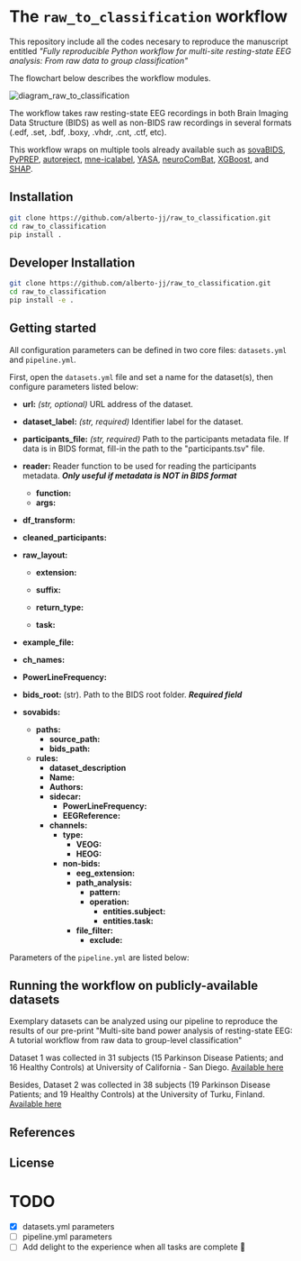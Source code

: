 # The ``raw_to_classification`` workflow

This repository include all the codes necesary to reproduce the manuscript entitled *"Fully reproducible Python workflow for multi-site resting-state EEG analysis: From raw data to group classification"*

The flowchart below describes the workflow modules.

![diagram_raw_to_classification](https://user-images.githubusercontent.com/71186117/225244708-b0227c35-eef3-42c1-b649-b619e1b41851.png)

The workflow takes raw resting-state EEG recordings in both Brain Imaging Data Structure (BIDS) as well as non-BIDS raw recordings in several formats (.edf, .set, .bdf, .boxy, .vhdr, .cnt, .ctf, etc).

This workflow wraps on multiple tools already available such as [sovaBIDS](https://github.com/yjmantilla/sovabids), [PyPREP](https://github.com/sappelhoff/pyprep), [autoreject](https://github.com/autoreject/autoreject), [mne-icalabel](https://github.com/mne-tools/mne-icalabel), [YASA](https://github.com/raphaelvallat/yasa), [neuroComBat](https://github.com/Jfortin1/ComBatHarmonization), [XGBoost](https://github.com/dmlc/xgboost), and [SHAP](https://github.com/slundberg/shap).


## Installation

```bash
git clone https://github.com/alberto-jj/raw_to_classification.git
cd raw_to_classification
pip install .
```

## Developer Installation

```bash
git clone https://github.com/alberto-jj/raw_to_classification.git
cd raw_to_classification
pip install -e .
```

## Getting started
All configuration parameters can be defined in two core files: `datasets.yml` and `pipeline.yml`.

First, open the `datasets.yml` file and set a name for the dataset(s), then configure parameters listed below:

- **url:** *(str, optional)* URL address of the dataset.

- **dataset_label:** *(str, required)* Identifier label for the dataset.


- **participants_file:** *(str, required)* Path to the participants metadata file. If data is in BIDS format, fill-in the path to the "participants.tsv" file.

- **reader:** Reader function to be used for reading the participants metadata. ***Only useful if metadata is NOT in BIDS format***
  - **function:**
  - **args:**

- **df_transform:** 

- **cleaned_participants:**

- **raw_layout:**

  - **extension:**

  - **suffix:**

  - **return_type:**

  - **task:**

- **example_file:**

- **ch_names:**

- **PowerLineFrequency:**

- **bids_root:** (str). Path to the BIDS root folder. ***Required field***

- **sovabids:**
  - **paths:**
    - **source_path:**
    - **bids_path:**
  - **rules:**
    - **dataset_description**
    - **Name:**
    - **Authors:**
    - **sidecar:**
      - **PowerLineFrequency:**
      - **EEGReference:**
    - **channels:**
      - **type:**
        - **VEOG:**
        - **HEOG:**
      - **non-bids:**
        - **eeg_extension:**
        - **path_analysis:**
          - **pattern:**
          - **operation:**
            - **entities.subject:**
            - **entities.task:**
        - **file_filter:**
          - **exclude:**




Parameters of the `pipeline.yml` are listed below:



## Running the workflow on publicly-available datasets

Exemplary datasets can be analyzed using our pipeline to reproduce the results of our pre-print "Multi-site band power analysis of resting-state EEG: A tutorial workflow from raw data to group-level classification"

Dataset 1 was collected in 31 subjects (15 Parkinson Disease Patients; and 16 Healthy Controls) at University of California - San Diego. [Available here](
https://openneuro.org/datasets/ds002778/versions/1.0.2)

Besides, Dataset 2 was collected in 38 subjects (19 Parkinson Disease Patients; and 19 Healthy Controls) at the University of Turku, Finland.
[Available here](https://osf.io/pehj9/)


## References

## License


# TODO
- [x] datasets.yml parameters
- [ ] pipeline.yml parameters
- [ ] Add delight to the experience when all tasks are complete :tada:     
